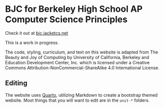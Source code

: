 # BJC for Berkeley High School AP Computer Science Principles

Check it out at [bjc.jacketcs.net](https://bjc.jacketcs.net)

This is a work in progress. 

The code, styling, curriculum, and text on this website is adapted from The Beauty and Joy of Computing by University of California, Berkeley and Education Development Center, Inc. which is licensed under a Creative Commons Attribution-NonCommercial-ShareAlike 4.0 International License.

## Editing

The website uses [Quarto](https://quarto.org/docs/guide/), utilizing Markdown to create a bootstrap themed website. Most things that you will want to edit are in the `unit-*` folders.

